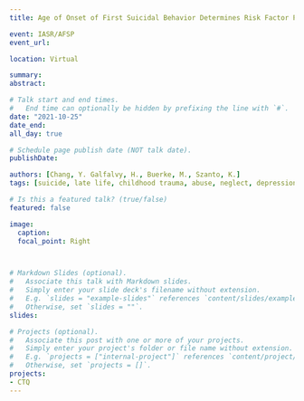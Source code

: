 ```yaml
---
title: Age of Onset of First Suicidal Behavior Determines Risk Factor Profiles in Older Suicide Attempters – Focus on Childhood Trauma Experiences

event: IASR/AFSP
event_url: 

location: Virtual

summary: 
abstract: 

# Talk start and end times.
#   End time can optionally be hidden by prefixing the line with `#`.
date: "2021-10-25"
date_end: 
all_day: true

# Schedule page publish date (NOT talk date).
publishDate: 

authors: [Chang, Y. Galfalvy, H., Buerke, M., Szanto, K.]
tags: [suicide, late life, childhood trauma, abuse, neglect, depression]

# Is this a featured talk? (true/false)
featured: false

image:
  caption: 
  focal_point: Right



# Markdown Slides (optional).
#   Associate this talk with Markdown slides.
#   Simply enter your slide deck's filename without extension.
#   E.g. `slides = "example-slides"` references `content/slides/example-slides.md`.
#   Otherwise, set `slides = ""`.
slides: 

# Projects (optional).
#   Associate this post with one or more of your projects.
#   Simply enter your project's folder or file name without extension.
#   E.g. `projects = ["internal-project"]` references `content/project/deep-learning/index.md`.
#   Otherwise, set `projects = []`.
projects:
- CTQ
---
```



